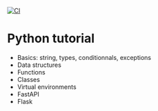 [![CI](https://github.com/myhalard/python-tutorial/actions/workflows/ci.yml/badge.svg)](https://github.com/myhalard/python-tutorial/actions/workflows/ci.yml)

# Python tutorial
- Basics: string, types, conditionnals, exceptions
- Data structures
- Functions
- Classes
- Virtual environments
- FastAPI
- Flask